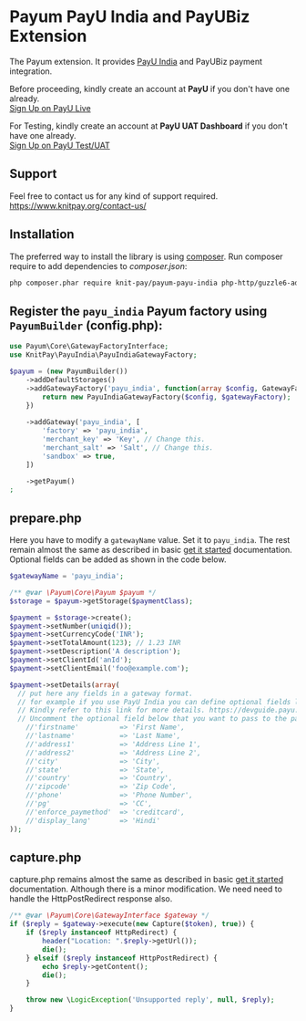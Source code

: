 


# Payum PayU India and PayUBiz Extension

The Payum extension. It provides [PayU India](http://go.thearrangers.xyz/payu?utm_source=knit-pay&utm_medium=ecommerce-module&utm_campaign=github&utm_content=help-signup) and PayUBiz payment integration.

Before proceeding, kindly create an account at **PayU** if you don't have one already.
<br>
[Sign Up on PayU Live](http://go.thearrangers.xyz/payu?utm_source=knit-pay&utm_medium=ecommerce-module&utm_campaign=github&utm_content=help-signup)

For Testing, kindly create an account at **PayU UAT Dashboard** if you don't have one already.
<br>
[Sign Up on PayU Test/UAT](https://test.payumoney.com/url/QIJLMsgaurL3)

## Support
Feel free to contact us for any kind of support required.
https://www.knitpay.org/contact-us/

## Installation

The preferred way to install the library is using [composer](http://getcomposer.org/).
Run composer require to add dependencies to _composer.json_:

```bash
php composer.phar require knit-pay/payum-payu-india php-http/guzzle6-adapter
```
## Register the `payu_india` Payum factory using `PayumBuilder` (config.php):

```php
use Payum\Core\GatewayFactoryInterface;
use KnitPay\PayuIndia\PayuIndiaGatewayFactory;

$payum = (new PayumBuilder())
    ->addDefaultStorages()
    ->addGatewayFactory('payu_india', function(array $config, GatewayFactoryInterface $gatewayFactory) {
        return new PayuIndiaGatewayFactory($config, $gatewayFactory);
    })
        
    ->addGateway('payu_india', [
        'factory' => 'payu_india',
        'merchant_key' => 'Key', // Change this.
        'merchant_salt' => 'Salt', // Change this.
        'sandbox' => true,
    ])

    ->getPayum()
;
```

## prepare.php

Here you have to modify a `gatewayName` value. Set it to `payu_india`. The rest remain almost the same as described in basic [get it started](https://github.com/Payum/Payum/blob/master/docs/get-it-started.md) documentation.
Optional fields can be added as shown in the code below.

```php
$gatewayName = 'payu_india';

/** @var \Payum\Core\Payum $payum */
$storage = $payum->getStorage($paymentClass);

$payment = $storage->create();
$payment->setNumber(uniqid());
$payment->setCurrencyCode('INR');
$payment->setTotalAmount(123); // 1.23 INR
$payment->setDescription('A description');
$payment->setClientId('anId');
$payment->setClientEmail('foo@example.com');

$payment->setDetails(array(
  // put here any fields in a gateway format.
  // for example if you use PayU India you can define optional fields like this.
  // Kindly refer to this link for more details. https://devguide.payu.in/docs/payu-hosted-checkout/payu-hosted-checkout-integration/https://devguide.payu.in/docs/payu-hosted-checkout/payu-hosted-checkout-integration/
  // Uncomment the optional field below that you want to pass to the payment gateway.
    //'firstname'          => 'First Name',
    //'lastname'           => 'Last Name',
    //'address1'           => 'Address Line 1',
    //'address2'           => 'Address Line 2',
    //'city'               => 'City',
    //'state'              => 'State',
    //'country'            => 'Country',
    //'zipcode'            => 'Zip Code',
    //'phone'              => 'Phone Number',
    //'pg'                 => 'CC',
    //'enforce_paymethod'  => 'creditcard',
    //'display_lang'       => 'Hindi'
));
```
## capture.php
capture.php remains almost the same as described in basic [get it started](https://github.com/Payum/Payum/blob/master/docs/get-it-started.md) documentation.
Although there is a minor modification. We need need to handle the HttpPostRedirect response also.

```php
/** @var \Payum\Core\GatewayInterface $gateway */
if ($reply = $gateway->execute(new Capture($token), true)) {
    if ($reply instanceof HttpRedirect) {
        header("Location: ".$reply->getUrl());
        die();
    } elseif ($reply instanceof HttpPostRedirect) {
        echo $reply->getContent();
        die();
    }

    throw new \LogicException('Unsupported reply', null, $reply);
}
```
